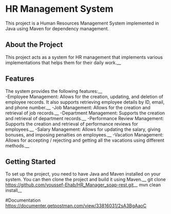 # HR Management System

This project is a Human Resources Management System implemented in Java using Maven for dependency management. 

## About the Project
This project acts as a system for HR management that implements various implementations that helps them for their daily work.__

## Features
The system provides the following features:__  
-Employee Management: Allows for the creation, updating, and deletion of employee records. It also supports retrieving employee details by ID, email, and phone number.__
-Job Management: Allows for the creation and retrieval of job records.__
-Department Management: Supports the creation and retrieval of department records.__
-Performance Review Management: Supports the creation and retrieval of performance reviews for employees.__
-Salary Management: Allows for updating the salary, giving bonuses, and imposing penalties on employees.__
-Vacation Management: Allows for accepting / rejecting and getting all the vacations using different methods.__

## Getting Started

To set up the project, you need to have Java and Maven installed on your system. You can then clone the project and build it using Maven.__
git clone https://github.com/youssef-Ehab/HR_Manager_soap-rest.git__
mvn clean install__

#Documentation
https://documenter.getpostman.com/view/33816031/2sA3BgAaoC
